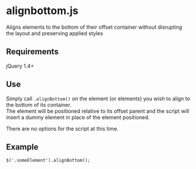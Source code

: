 # alignbottom.js
Aligns elements to the bottom of their offset container without disrupting the layout and preserving applied styles

## Requirements
jQuery 1.4+

## Use
Simply call `.alignBottom()` on the element (or elements) you wish to align to the bottom of its container.  
The element will be positioned relative to its offset parent and the script will insert a dummy element in place of the element positioned.

There are no options for the script at this time.

## Example
`$('.someElement').alignBottom();`

